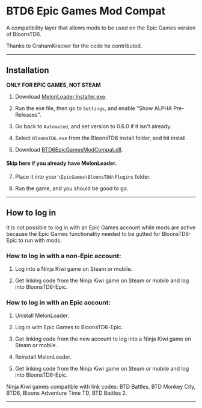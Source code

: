 # BTD6 Epic Games Mod Compat
 A compatibility layer that allows mods to be used on the Epic Games version of BloonsTD6.

 Thanks to GrahamKracker for the code he contributed.

---
## Installation
 **ONLY FOR EPIC GAMES, NOT STEAM**
 
 1. Download [MelonLoader.Installer.exe](https://github.com/LavaGang/MelonLoader/releases).

 2. Run the exe file, then go to `Settings`, and enable "Show ALPHA Pre-Releases".

 3. Go back to `Automated`, and set version to 0.6.0 if it isn't already.

 4. Select `BloonsTD6.exe` from the BloonsTD6 install folder, and hit install.

 6. Download [BTD6EpicGamesModCompat.dll](https://github.com/Baydock/BTD6EpicGamesModCompat/releases/tag/1.0.2).
 
#### Skip here if you already have MelonLoader.

 7. Place it into  your `\EpicGames\BloonsTD6\Plugins` folder.

 8. Run the game, and you should be good to go.

---

 ## How to log in
  It is not possible to log in with an Epic Games account while mods are active because the Epic Games functionality needed to be gutted for BloonsTD6-Epic to run with mods.
  
  ### How to log in with a non-Epic account:
  
  1. Log into a Ninja Kiwi game on Steam or mobile.
  
  2. Get linking code from the Ninja Kiwi game on Steam or mobile and log into BloonsTD6-Epic.
  
  ### How to log in with an Epic account:
  
  1. Unistall MelonLoader.
  
  2. Log in with Epic Games to BloonsTD6-Epic.
  
  3. Get linking code from the new account to log into a Ninja Kiwi game on Steam or mobile.
  
  4. Reinstall MelonLoader.
  
  5. Get linking code from the Ninja Kiwi game on Steam or mobile and log into BloonsTD6-Epic.
 
  Ninja Kiwi games compatible with link codes: BTD Battles, BTD Monkey City, BTD6, Bloons Adventure Time TD, BTD Battles 2.
 
---
